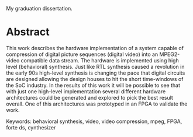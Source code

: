 My graduation dissertation.

# Abstract

This work describes the hardware implementation of a system capable of compression of digital picture sequences (digital video) into an MPEG2-video compatible data stream. The hardware is implemented using high level (behavioral) synthesis.  Just like RTL synthesis caused a revolution in the early 90s high-level synthesis is changing the pace that digital circuits are designed allowing the design houses to hit the short time-windows of the SoC industry. In the results of this work it will be possible to see that with just one high-level implementation several different hardware architectures could be generated and explored to pick the best result overall. One of this architectures was prototyped in an FPGA to validate the work.

Keywords: behavioral synthesis, video, video compression, mpeg, FPGA, forte ds, cynthesizer
